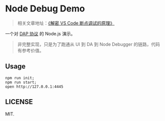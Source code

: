 # Node Debug Demo

> 相关文章地址：[《解密 VS Code 断点调试的原理》](https://www.barretlee.com/blog/2019/11/15/vscode-study-03-debug-protocol/)

一个对 [DAP 协议](https://microsoft.github.io/debug-adapter-protocol/) 的 Node.js 演示。

> 非完整实现，只是为了跑通从 UI 到 DA 到 Node Debugger 的链路，代码有参考价值。

## Usage

```
npm run init;
npm run start;
open http://127.0.0.1:4445
```

## LICENSE

MIT.
